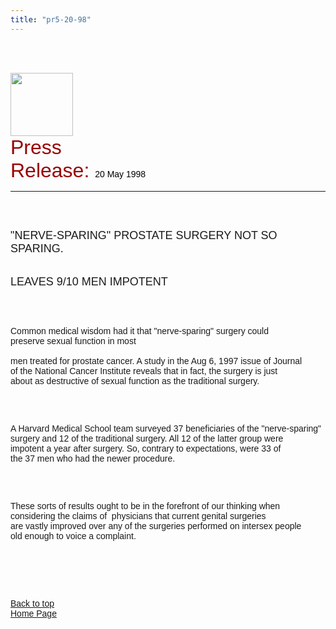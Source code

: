 ```yaml
---
title: "pr5-20-98"
---
```


<br><br>

<IMG SRC="/img/logo100.gif" HEIGHT="101" WIDTH="100" NATURALSIZEFLAG="0" ALIGN="BOTTOM" /> <br><FONT FACE="Arial,Helvetica"><FONT COLOR="#990000" SIZE="+3">Press<br>Release: </FONT><FONT COLOR="#000000">20 May 1998</FONT>&nbsp; 

<HR ALIGN="LEFT" />
</P><br><br>

<P>
  <FONT SIZE="+1">"<span class="caps">NERVE</span>-<span class="caps">SPARING</span>" <span class="caps">PROSTATE</span> <span class="caps">SURGERY</span> <span class="caps">NOT</span> SO <span class="caps">SPARING</span>.</FONT><br><BR /><br><FONT SIZE="+1"><span class="caps">LEAVES</span> 9/10 <span class="caps">MEN</span> <span class="caps">IMPOTENT</span></FONT><A NAME="top"></A>
</P><br><br>

<P>
  Common medical wisdom had it that "nerve-sparing" surgery could<br>preserve sexual function in most <BR /><br>men treated for prostate cancer. A study in the Aug 6, 1997 issue of Journal<br>of the National Cancer Institute reveals that in fact, the surgery is just<br>about as destructive of sexual function as the traditional surgery.
</P><br><br>

<P>
  A Harvard Medical School team surveyed 37 beneficiaries of the "nerve-sparing"<br>surgery and 12 of the traditional surgery. All 12 of the latter group were<br>impotent a year after surgery. So, contrary to expectations, were 33 of<br>the 37 men who had the newer procedure.
</P><br><br>

<P>
  These sorts of results ought to be in the forefront of our thinking when<br>considering the claims of&nbsp; physicians that current genital surgeries<br>are vastly improved over any of the surgeries performed on intersex people<br>old enough to voice a complaint. <BR /><br>&nbsp;
</P><br><br>

<P>
  <A HREF="#top">Back to top</A>&nbsp;&nbsp;&nbsp;&nbsp;&nbsp;&nbsp;&nbsp;&nbsp;&nbsp;&nbsp;&nbsp;&nbsp;&nbsp;&nbsp;&nbsp;<br><A HREF="http://www.isna.org/">Home Page</A> <BR /><br>&nbsp; <BR /><br>&nbsp; <BR /><br>&nbsp; <BR /><br>&nbsp;<br>